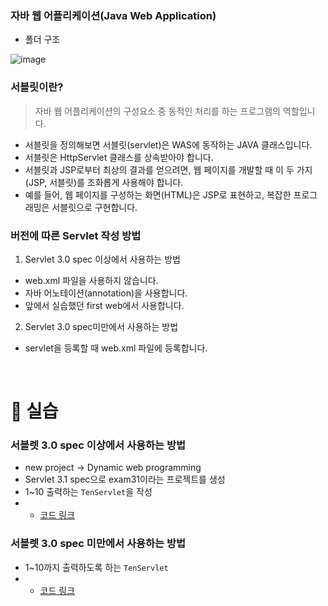 ### 자바 웹 어플리케이션(Java Web Application)
* 폴더 구조

![image](https://cphinf.pstatic.net/mooc/20180124_133/15167752967943AqfC_PNG/1_5_1_____.png)

### 서블릿이란?
  > 자바 웹 어플리케이션의 구성요소 중 동적인 처리를 하는 프로그램의 역할입니다.
* 서블릿을 정의해보면 서블릿(servlet)은 WAS에 동작하는 JAVA 클래스입니다. 
* 서블릿은 HttpServlet 클래스를 상속받아야 합니다.
* 서블릿과 JSP로부터 최상의 결과를 얻으려면, 웹 페이지를 개발할 때 이 두 가지(JSP, 서블릿)를 조화롭게 사용해야 합니다.
* 예를 들어, 웹 페이지를 구성하는 화면(HTML)은 JSP로 표현하고, 복잡한 프로그래밍은 서블릿으로 구현합니다.

### 버전에 따른 Servlet 작성 방법

1. Servlet 3.0 spec 이상에서 사용하는 방법
- web.xml 파일을 사용하지 않습니다.
- 자바 어노테이션(annotation)을 사용합니다.
- 앞에서 실습했던 first web에서 사용합니다.

2. Servlet 3.0 spec미만에서 사용하는 방법
- servlet을 등록할 때 web.xml 파일에 등록합니다.

<br>

📢 실습
===
### 서블렛 3.0 spec 이상에서 사용하는 방법
- new project → Dynamic web programming
- Servlet 3.1 spec으로 exam31이라는 프로젝트를 생성
- 1~10 출력하는 `TenServlet`을 작성
- - [코드 링크](https://github.com/LAH1203/Study_JavaSpring/blob/main/lasilla20CHAMI/2-Backend%20programming/2-Code/TenServlet.java)

### 서블렛 3.0 spec 미만에서 사용하는 방법
- 1~10까지 출력하도록 하는 `TenServlet`
- - [코드 링크](https://github.com/LAH1203/Study_JavaSpring/blob/main/lasilla20CHAMI/2-Backend%20programming/2-Code/Web.xml)
